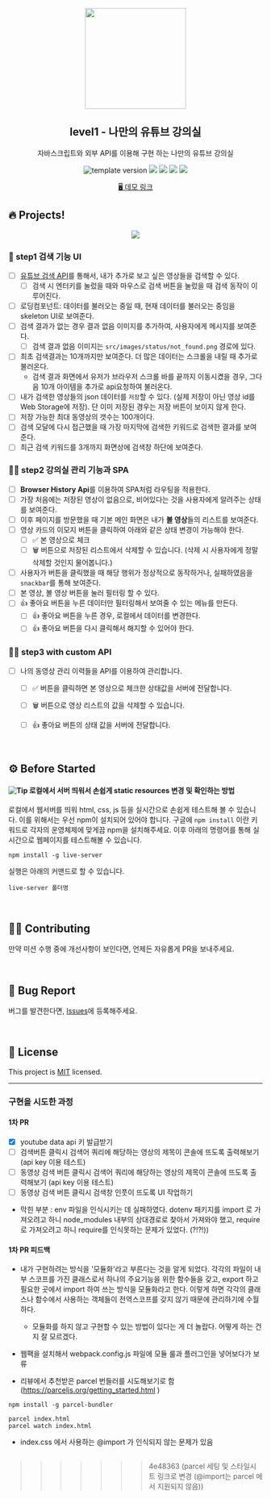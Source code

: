 <p align="middle" >
  <img width="200px;" src="./src/images/readme/laptop_with_youtube_logo.png"/>
</p>
<h2 align="middle">level1 - 나만의 유튜브 강의실</h2>
<p align="middle">자바스크립트와 외부 API를 이용해 구현 하는 나만의 유튜브 강의실</p>
<p align="middle">
  <img src="https://img.shields.io/badge/version-1.0.0-blue?style=flat-square" alt="template version"/>
  <img src="https://img.shields.io/badge/language-html-red.svg?style=flat-square"/>
  <img src="https://img.shields.io/badge/language-css-blue.svg?style=flat-square"/>
  <img src="https://img.shields.io/badge/language-js-yellow.svg?style=flat-square"/>
  <img src="https://img.shields.io/badge/license-MIT-brightgreen.svg?style=flat-square"/>
</p>

<p align="middle">
  <a href="https://next-step.github.io/js-youtube-classroom/">🖥️ 데모 링크</a>
</p>

## 🔥 Projects!

<p align="middle">
  <img src="./src/images/readme/youtube_classroom_preview.png">
</p>

### 🎯 step1 검색 기능 UI

- [ ] [유튜브 검색 API](https://developers.google.com/youtube/v3/getting-started?hl=ko)를 통해서, 내가 추가로 보고 싶은 영상들을 검색할 수 있다.
  - [ ] 검색 시 엔터키를 눌렀을 때와 마우스로 검색 버튼을 눌렀을 때 검색 동작이 이루어진다.
- [ ] 로딩컴포넌트: 데이터를 불러오는 중일 때, 현재 데이터를 불러오는 중임을 skeleton UI로 보여준다.
- [ ] 검색 결과가 없는 경우 결과 없음 이미지를 추가하여, 사용자에게 메시지를 보여준다.
  - [ ] 검색 결과 없음 이미지는 `src/images/status/not_found.png` 경로에 있다.
- [ ] 최초 검색결과는 10개까지만 보여준다. 더 많은 데이터는 스크롤을 내릴 때 추가로 불러온다.
  - 검색 결과 화면에서 유저가 브라우저 스크롤 바를 끝까지 이동시켰을 경우, 그다음 10개 아이템을 추가로 api요청하여 불러온다.
- [ ] 내가 검색한 영상들의 json 데이터를 `저장`할 수 있다. (실제 저장이 아닌 영상 id를 Web Storage에 저장). 단 이미 저장된 경우는 저장 버튼이 보이지 않게 한다.
- [ ] 저장 가능한 최대 동영상의 갯수는 100개이다.
- [ ] 검색 모달에 다시 접근했을 때 가장 마지막에 검색한 키워드로 검색한 결과를 보여준다.
- [ ] 최근 검색 키워드를 3개까지 화면상에 검색창 하단에 보여준다.

### 🎯🎯 step2 강의실 관리 기능과 SPA

- [ ] **Browser History Api**를 이용하여 SPA처럼 라우팅을 적용한다.
- [ ] 가장 처음에는 저장된 영상이 없음으로, 비어있다는 것을 사용자에게 알려주는 상태를 보여준다.
- [ ] 이후 페이지를 방문했을 때 기본 메인 화면은 내가 **볼 영상**들의 리스트를 보여준다.
- [ ] 영상 카드의 이모지 버튼을 클릭하여 아래와 같은 상태 변경이 가능해야 한다.
  - [ ] ✅ 본 영상으로 체크
  - [ ] 🗑️ 버튼으로 저장된 리스트에서 삭제할 수 있습니다. (삭제 시 사용자에게 정말 삭제할 것인지 물어봅니다.)
- [ ] 사용자가 버튼을 클릭했을 때 해당 행위가 정상적으로 동작하거나, 실패하였음을 `snackbar`를 통해 보여준다.
- [ ] 본 영상, 볼 영상 버튼을 눌러 필터링 할 수 있다.
- [ ] 👍 좋아요 버튼을 누른 데이터만 필터링해서 보여줄 수 있는 메뉴를 만든다.
    - [ ] 👍 좋아요 버튼을 누른 경우, 로컬에서 데이터를 변경한다.
    - [ ] 👍 좋아요 버튼을 다시 클릭해서 해지할 수 있어야 한다.

### 🎯🎯 step3 with custom API
- [ ] 나의 동영상 관리 이력들을 API를 이용하여 관리합니다.
  - [ ] ✅ 버튼을 클릭하면 본 영상으로 체크한 상태값을 서버에 전달합니다.
  - [ ] 🗑️ 버튼으로 영상 리스트의 값을 삭제할 수 있습니다.
  - [ ] 👍 좋아요 버튼의 상태 값을 서버에 전달합니다.


<br>

## ⚙️ Before Started

#### <img alt="Tip" src="https://img.shields.io/static/v1.svg?label=&message=Tip&style=flat-square&color=673ab8"> 로컬에서 서버 띄워서 손쉽게 static resources 변경 및 확인하는 방법

로컬에서 웹서버를 띄워 html, css, js 등을 실시간으로 손쉽게 테스트해 볼 수 있습니다. 이를 위해서는 우선 npm이 설치되어 있어야 합니다. 구글에 `npm install` 이란 키워드로 각자의 운영체제에 맞게끔 npm을 설치해주세요. 이후 아래의 명령어를 통해 실시간으로 웹페이지를 테스트해볼 수 있습니다.

```
npm install -g live-server
```

실행은 아래의 커맨드로 할 수 있습니다.

```
live-server 폴더명
```

<br>

## 👏🏼 Contributing

만약 미션 수행 중에 개선사항이 보인다면, 언제든 자유롭게 PR을 보내주세요.

<br>

## 🐞 Bug Report

버그를 발견한다면, [Issues](https://github.com/next-step/js-youtube-classroom/issues)에 등록해주세요.

<br>

## 📝 License

This project is [MIT](https://github.com/next-step/js-youtube-classroom/blob/main/LICENSE) licensed.


---

### 구현을 시도한 과정 

#### 1차 PR
- [x] youtube data api 키 발급받기
- [ ] 검색버튼 클릭시 검색어 쿼리에 해당하는 영상의 제목이 콘솔에 뜨도록 출력해보기 (api key 이용 테스트)
- [ ] 동영상 검색 버튼 클릭시 검색어 쿼리에 해당하는 영상의 제목이 콘솔에 뜨도록 출력해보기 (api key 이용 테스트)
- [ ] 동영상 검색 버튼 클릭시 검색창 인풋이 뜨도록 UI 작업하기
- 막힌 부분 : env 파일을 인식시키는 데 실패하였다. 
  dotenv 패키지를 import 로 가져오려고 하니 node_modules 내부의 상대경로로 찾아서 가져와야 했고, 
  require 로 가져오려고 하니 require를 인식못하는 문제가 있었다. (?!?!))

  
#### 1차 PR 피드백
- 내가 구현하려는 방식을 '모듈화'라고 부른다는 것을 알게 되었다. 각각의 파일이 내부 스코프를 가진 클래스로서 하나의 주요기능을 위한 함수들을 갖고, 
export 하고 필요한 곳에서 import 하여 쓰는 방식을 모듈화라고 한다. 이렇게 하면 각각의 클래스나 함수에서 사용하는 객체들이 전역스코프를 갖지 않기 때문에 관리하기에 수월하다.
   - 모듈화를 하지 않고 구현할 수 있는 방법이 있다는 게 더 놀랍다. 어떻게 하는 건지 잘 모르겠다.
  
- 웹팩을 설치해서 webpack.config.js 파일에 모듈 룰과 플러그인을 넣어보다가 보류 
- 리뷰에서 추천받은 parcel 번들러를 시도해보기로 함 (https://parceljs.org/getting_started.html )


```
npm install -g parcel-bundler

parcel index.html
parcel watch index.html

```

- index.css 에서 사용하는 @import 가 인식되지 않는 문제가 있음
  
  
``` 
```

>>>>>>> 4e48363 (parcel 세팅 및 스타일시트 링크로 변경 (@import는 parcel 에서 지원되지 않음))
